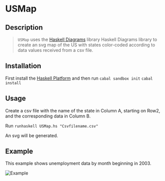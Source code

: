 USMap
=====

Description
------------

>`USMap` uses the [Haskell Diagrams](http://projects.haskell.org/diagrams/) library Haskell Diagrams library to create an svg map of the US with states color-coded according to data values received from a csv file. 


Installation
------------
First install the [Haskell Platform](http://www.haskell.org/platform/) and then run
`cabal sandbox init`
`cabal install`

Usage
------
Create a csv file with the name of the state in Column A, starting on Row2, and the corresponding data in Column B. 

Run `runhaskell USMap.hs "Csvfilename.csv"`

An svg will be generated.

Example
-------
This example shows unemployment data by month beginning in 2003. 

![Example](http://mapgen.files.wordpress.com/2013/11/untitled-51.gif?w=1008)
